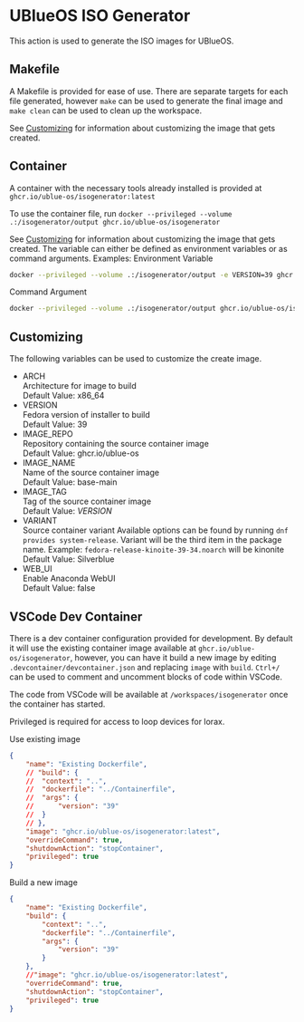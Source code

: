 # UBlueOS ISO Generator
This action is used to generate the ISO images for UBlueOS.


## Makefile
A Makefile is provided for ease of use. There are separate targets for each file generated, however `make` can be used to generate the final image and `make clean` can be used to clean up the workspace.

See [Customizing](#customizing) for information about customizing the image that gets created.

## Container
A container with the necessary tools already installed is provided at `ghcr.io/ublue-os/isogenerator:latest`

To use the container file, run `docker --privileged --volume .:/isogenerator/output ghcr.io/ublue-os/isogenerator`

See [Customizing](#customizing) for information about customizing the image that gets created. The variable can either be defined as environment variables or as command arguments.
Examples:
Environment Variable
```bash
docker --privileged --volume .:/isogenerator/output -e VERSION=39 ghcr.io/ublue-os/isogenerator
```
Command Argument
```bash
docker --privileged --volume .:/isogenerator/output ghcr.io/ublue-os/isogenerator VERSION=39
```

## Customizing
The following variables can be used to customize the create image.

- ARCH  
    Architecture for image to build  
    Default Value: x86_64
- VERSION  
    Fedora version of installer to build  
    Default Value: 39
- IMAGE_REPO  
    Repository containing the source container image  
    Default Value: ghcr.io/ublue-os
- IMAGE_NAME  
    Name of the source container image  
    Default Value: base-main
- IMAGE_TAG  
    Tag of the source container image  
    Default Value: *VERSION*
- VARIANT  
    Source container variant
    Available options can be found by running `dnf provides system-release`. Variant will be the third item in the package name. Example: `fedora-release-kinoite-39-34.noarch` will be kinonite  
    Default Value: Silverblue
- WEB_UI  
    Enable Anaconda WebUI  
    Default Value: false

## VSCode Dev Container
There is a dev container configuration provided for development. By default it will use the existing container image available at `ghcr.io/ublue-os/isogenerator`, however, you can have it build a new image by editing `.devcontainer/devcontainer.json` and replacing `image` with `build`. `Ctrl+/` can be used to comment and uncomment blocks of code within VSCode.

The code from VSCode will be available at `/workspaces/isogenerator` once the container has started.

Privileged is required for access to loop devices for lorax.

Use existing image
```json
{
	"name": "Existing Dockerfile",
	// "build": {
	// 	"context": "..",
	// 	"dockerfile": "../Containerfile",
	// 	"args": {
	// 		"version": "39"
	// 	}
	// },
	"image": "ghcr.io/ublue-os/isogenerator:latest",
	"overrideCommand": true,
	"shutdownAction": "stopContainer",
	"privileged": true
}
```

Build a new image
```json
{
	"name": "Existing Dockerfile",
	"build": {
		"context": "..",
		"dockerfile": "../Containerfile",
		"args": {
			"version": "39"
		}
	},
	//"image": "ghcr.io/ublue-os/isogenerator:latest",
	"overrideCommand": true,
	"shutdownAction": "stopContainer",
	"privileged": true
}
```
